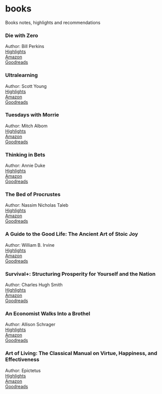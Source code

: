 # books
Books notes, highlights and recommendations  

### Die with Zero
Author: Bill Perkins  
[Highlights](books/die_with_zero.md)  
[Amazon](https://amzn.to/36zGEuc)  
[Goodreads](https://www.goodreads.com/book/show/52950915-die-with-zero)  
  
### Ultralearning
Author: Scott Young  
[Highlights](books/ultralearning.md)  
[Amazon](https://amzn.to/36zJEqt)  
[Goodreads](https://www.goodreads.com/book/show/44770129-ultralearning)  
  
### Tuesdays with Morrie
Author: Mitch Albom  
[Highlights](books/tuesdays_with_morrie.md)  
[Amazon](https://amzn.to/36wq3HE)  
[Goodreads](https://www.goodreads.com/book/show/6900.Tuesdays_with_Morrie)  
  
### Thinking in Bets
Author: Annie Duke  
[Highlights](books/thinking_in_bets.md)  
[Amazon](https://amzn.to/2T6D3ki)  
[Goodreads](https://www.goodreads.com/book/show/35957157-thinking-in-bets)  
  
### The Bed of Procrustes
Author: Nassim Nicholas Taleb  
[Highlights](books/the_bed_of_procrustes.md)  
[Amazon](https://amzn.to/3keEzMf)  
[Goodreads](https://www.goodreads.com/book/show/9402297-the-bed-of-procrustes)  
  
### A Guide to the Good Life: The Ancient Art of Stoic Joy
Author: William B. Irvine  
[Highlights](books/a_guide_to_the_good_life.md)  
[Amazon](https://amzn.to/3ySHBdj)  
[Goodreads](https://www.goodreads.com/book/show/5617966-a-guide-to-the-good-life)  
  
### Survival+: Structuring Prosperity for Yourself and the Nation
Author: Charles Hugh Smith  
[Highlights](books/survival_plus.md)  
[Amazon](https://amzn.to/2UKsWSR)  
[Goodreads](https://www.goodreads.com/book/show/7455156-survival)  
  
### An Economist Walks Into a Brothel
Author: Allison Schrager  
[Highlights](books/an_economist_walks_into_a_brothel.md)  
[Amazon](https://amzn.to/3krbde3)  
[Goodreads](https://www.goodreads.com/book/show/40909433-an-economist-walks-into-a-brothel)  
  
### Art of Living: The Classical Manual on Virtue, Happiness, and Effectiveness
Author: Epictetus  
[Highlights](books/the_art_of_living.md)  
[Amazon](https://amzn.to/3ke7VKY)  
[Goodreads](https://www.goodreads.com/book/show/24618.The_Art_of_Living)  
  